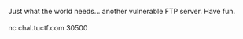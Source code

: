 Just what the world needs... another vulnerable FTP server. Have fun.<br><br>nc chal.tuctf.com 30500